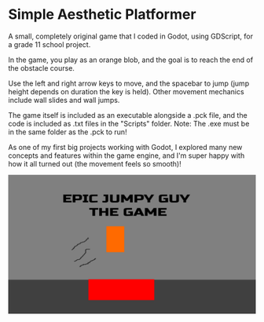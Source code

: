# Simple Aesthetic Platformer

A small, completely original game that I coded in Godot, using GDScript, for a grade 11 school project.

In the game, you play as an orange blob, and the goal is to reach the end of the obstacle course.

Use the left and right arrow keys to move, and the spacebar to jump (jump height depends on duration the key is held). Other movement mechanics include wall slides and wall jumps.

The game itself is included as an executable alongside a .pck file, and the code is included as .txt files in the "Scripts" folder. Note: The .exe must be in the same folder as the .pck to run!

As one of my first big projects working with Godot, I explored many new concepts and features within the game engine, and I'm super happy with how it all turned out (the movement feels so smooth)!

![title image](title.png)
